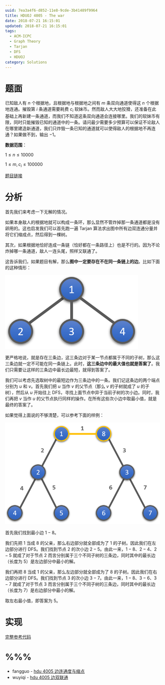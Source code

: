 ```yaml
---
uuid: 7ea3a4f6-d852-11e8-9cde-3b41489f9964
title: HDUOJ 4005 - The war
date: 2018-07-21 16:15:01
updated: 2018-07-21 16:15:01
tags: 
  - ACM-ICPC
  - Graph Theory
  - Tarjan
  - DFS
  - HDUOJ
category: Solutions
---
```


# 题面

已知敌人有 $n$ 个根据地，且根据地与根据地之间有 $m$ 条双向通道使得这 $n$ 个根据地连通。摧毁第 $i$ 条通道需要耗费 $c_i$ 软妹币。然而敌人大大地狡猾，还准备在此基础上再新建一条通道，而我们不知道这条双向通道会连接哪里。我们的软妹币有限，同时只能摧毁已知的通道中的一条。请问最少需要多少预算可以保证不论敌人在哪里建造新通道，我们只炸毁一条已知的通道就可以使得敌人的根据地不再连通？如果做不到，输出 $-1$。

**数据范围**：

$1 \le n \le 10000$

$1 \le m, c_i \le 100000$

[题目链接](http://acm.hdu.edu.cn/showproblem.php?pid=4005)

# 分析

首先我们来考虑一下无解的情况。

如果本身敌人的根据地就可以构成一条环，那么显然不管炸掉那一条通道都是没有卵用的。这也启发我们可以首先跑一遍 Tarjan 算法求出图中所有边双连通分量并将它们缩成点，然后得到一棵树。

其次，如果根据地恰好连成一条链（恰好都在一条路径上）也是不行的。因为不论炸掉哪一条通道，敌人一连头尾，照样又联通了。

这告诉我们，如果题目有解，那么**图中一定要存在不在同一条链上的边**。比如下面的这种情形：

![有解的情形](hduoj-4005/possible_case.png)

更严格地说，就是存在三条边，这三条边对于某一节点都属于不同的子树，那么这三条边就一定不可能在同一条链上。此时，**这三条边中的最大值也就是答案了**。我们只需要让这样的三条边中最长边最短，就得到答案了。

我们可以考虑先选取树中的最短边作为三条边中的一条。我们记这条边的两个端点分别为 $u$ 和 $v$。首先我们把 $u$ 当作 $v$ 的父节点（那么 $v$ 的子树就成了 $u$ 的子树），然后从 $u$ 开始往上 DFS，寻找上面节点中异于当前子树的次小边。同时，我们再把 $v$ 当作 $u$ 的父节点执行同样的操作。在所有这些次小边中取最小值，就是最终的答案了。

如果觉得上面说的不够清楚，可以参考下面的样例：

![样例](hduoj-4005/example.png)

首先我们找到最小边 $1 - 8$。

我们先把 $1$ 当成 $8$ 的父亲，那么右边部分就全部成为了 $1$ 的子树。因此我们在左边部分进行 DFS。我们找到节点 $2$ 的次小边 $2 - 5$。由此一来，$1 - 8$、$2 - 4$、$2 - 5$ 就成了对于节点 $2$ 而言分别属于三个不同子树的三条边，同时其中的最长边（长度为 $5$）是左边部分中最小的解。

我们再把 $8$ 当成 $1$ 的父亲，那么左边部分就全部成为了 $8$ 的子树。因此我们在右边部分进行 DFS。我们找到节点 $3$ 的次小边 $3 - 7$。由此一来，$1 - 8$、$3 - 6$、$3 - 7$ 就成了对于节点 $3$ 而言分别属于三个不同子树的三条边，同时其中的最长边（长度为 $7$）是右边部分中最小的解。

取左右最小值，即答案为 $5$。

# 实现

[完整参考代码](https://github.com/codgician/ICPC/blob/master/HDUOJ/4005/tarjan_edcc.cpp)

# %%%

- fangguo - [hdu 4005 边连通度与缩点](https://www.cnblogs.com/wangfang20/p/3244591.html)
- wuyiqi - [hdu 4005 边双联通](https://www.cnblogs.com/wuyiqi/archive/2011/11/04/2235671.html)